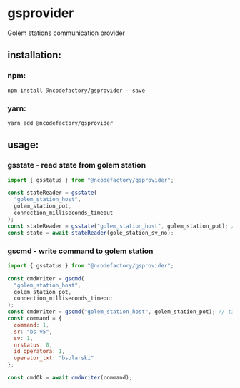# gsprovider

Golem stations communication provider

## installation:

### npm:

```
npm install @ncodefactory/gsprovider --save
```

### yarn:

```
yarn add @ncodefactory/gsprovider
```

## usage:

### gsstate - read state from golem station

```js
import { gsstatus } from "@ncodefactory/gsprovider";

const stateReader = gsstate(
  "golem_station_host",
  golem_station_pot,
  connection_milliseconds_timeout
);
const stateReader = gsstate("golem_station_host", golem_station_pot); // timeout is default 3000 milliseconds
const state = await stateReader(gole_station_sv_no);
```

### gscmd - write command to golem station

```js
import { gsstatus } from "@ncodefactory/gsprovider";

const cmdWriter = gscmd(
  "golem_station_host",
  golem_station_pot,
  connection_milliseconds_timeout
);
const cmdWriter = gscmd("golem_station_host", golem_station_pot); // timeout is default 3000 milliseconds
const command = {
  command: 1,
  sr: "bs-v5",
  sv: 1,
  nrstatus: 0,
  id_operatora: 1,
  operator_txt: "bsolarski"
};

const cmdOk = await cmdWriter(command);
```
